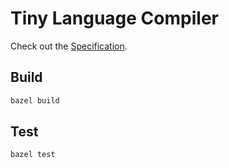 # Tiny Language Compiler

Check out the [Specification](http://www1.aucegypt.edu/faculty/cse/rafea/CSCE4101/slides/Lex_M02.pdf).

## Build

```sh
bazel build
```

## Test

```sh
bazel test
```
